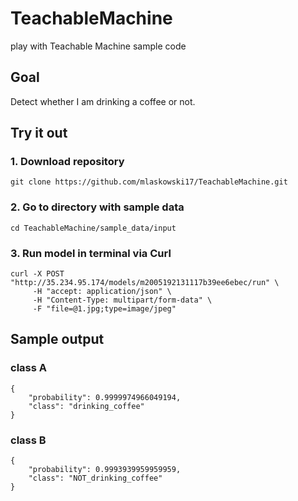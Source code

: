 # TeachableMachine
play with Teachable Machine sample code


## Goal
Detect whether I am drinking a coffee or not.


## Try it out

### 1. Download repository
`git clone https://github.com/mlaskowski17/TeachableMachine.git`

### 2. Go to directory with sample data
`cd TeachableMachine/sample_data/input`

### 3. Run model in terminal via Curl
```
curl -X POST "http://35.234.95.174/models/m2005192131117b39ee6ebec/run" \
     -H "accept: application/json" \
     -H "Content-Type: multipart/form-data" \
     -F "file=@1.jpg;type=image/jpeg"
```



## Sample output

### class A
```
{
    "probability": 0.9999974966049194,
    "class": "drinking_coffee"
}
```
### class B
```
{
    "probability": 0.9993939959959959,
    "class": "NOT_drinking_coffee"   
}
```